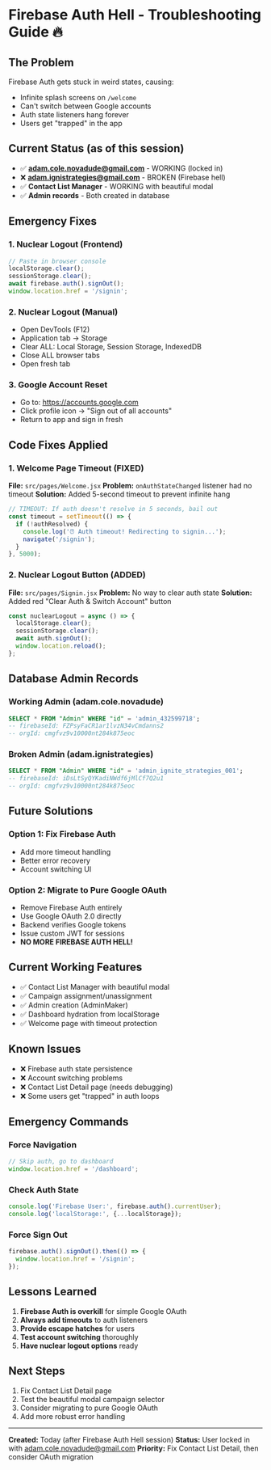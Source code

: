 # Firebase Auth Hell - Troubleshooting Guide 🔥

## The Problem
Firebase Auth gets stuck in weird states, causing:
- Infinite splash screens on `/welcome`
- Can't switch between Google accounts
- Auth state listeners hang forever
- Users get "trapped" in the app

## Current Status (as of this session)
- ✅ **adam.cole.novadude@gmail.com** - WORKING (locked in)
- ❌ **adam.ignistrategies@gmail.com** - BROKEN (Firebase hell)
- ✅ **Contact List Manager** - WORKING with beautiful modal
- ✅ **Admin records** - Both created in database

## Emergency Fixes

### 1. Nuclear Logout (Frontend)
```javascript
// Paste in browser console
localStorage.clear();
sessionStorage.clear();
await firebase.auth().signOut();
window.location.href = '/signin';
```

### 2. Nuclear Logout (Manual)
- Open DevTools (F12)
- Application tab → Storage
- Clear ALL: Local Storage, Session Storage, IndexedDB
- Close ALL browser tabs
- Open fresh tab

### 3. Google Account Reset
- Go to: https://accounts.google.com
- Click profile icon → "Sign out of all accounts"
- Return to app and sign in fresh

## Code Fixes Applied

### 1. Welcome Page Timeout (FIXED)
**File:** `src/pages/Welcome.jsx`
**Problem:** `onAuthStateChanged` listener had no timeout
**Solution:** Added 5-second timeout to prevent infinite hang

```javascript
// TIMEOUT: If auth doesn't resolve in 5 seconds, bail out
const timeout = setTimeout(() => {
  if (!authResolved) {
    console.log('⏰ Auth timeout! Redirecting to signin...');
    navigate('/signin');
  }
}, 5000);
```

### 2. Nuclear Logout Button (ADDED)
**File:** `src/pages/Signin.jsx`
**Problem:** No way to clear auth state
**Solution:** Added red "Clear Auth & Switch Account" button

```javascript
const nuclearLogout = async () => {
  localStorage.clear();
  sessionStorage.clear();
  await auth.signOut();
  window.location.reload();
};
```

## Database Admin Records

### Working Admin (adam.cole.novadude)
```sql
SELECT * FROM "Admin" WHERE "id" = 'admin_432599718';
-- firebaseId: FZPsyFaCR1ar1lvzN34vCmdanns2
-- orgId: cmgfvz9v10000nt284k875eoc
```

### Broken Admin (adam.ignistrategies)
```sql
SELECT * FROM "Admin" WHERE "id" = 'admin_ignite_strategies_001';
-- firebaseId: iDsLtSyQYKadiNWdf6jMlCf7Q2u1
-- orgId: cmgfvz9v10000nt284k875eoc
```

## Future Solutions

### Option 1: Fix Firebase Auth
- Add more timeout handling
- Better error recovery
- Account switching UI

### Option 2: Migrate to Pure Google OAuth
- Remove Firebase Auth entirely
- Use Google OAuth 2.0 directly
- Backend verifies Google tokens
- Issue custom JWT for sessions
- **NO MORE FIREBASE AUTH HELL!**

## Current Working Features
- ✅ Contact List Manager with beautiful modal
- ✅ Campaign assignment/unassignment
- ✅ Admin creation (AdminMaker)
- ✅ Dashboard hydration from localStorage
- ✅ Welcome page with timeout protection

## Known Issues
- ❌ Firebase auth state persistence
- ❌ Account switching problems
- ❌ Contact List Detail page (needs debugging)
- ❌ Some users get "trapped" in auth loops

## Emergency Commands

### Force Navigation
```javascript
// Skip auth, go to dashboard
window.location.href = '/dashboard';
```

### Check Auth State
```javascript
console.log('Firebase User:', firebase.auth().currentUser);
console.log('localStorage:', {...localStorage});
```

### Force Sign Out
```javascript
firebase.auth().signOut().then(() => {
  window.location.href = '/signin';
});
```

## Lessons Learned
1. **Firebase Auth is overkill** for simple Google OAuth
2. **Always add timeouts** to auth listeners
3. **Provide escape hatches** for users
4. **Test account switching** thoroughly
5. **Have nuclear logout options** ready

## Next Steps
1. Fix Contact List Detail page
2. Test the beautiful modal campaign selector
3. Consider migrating to pure Google OAuth
4. Add more robust error handling

---
**Created:** Today (after Firebase Auth Hell session)
**Status:** User locked in with adam.cole.novadude@gmail.com
**Priority:** Fix Contact List Detail, then consider OAuth migration


